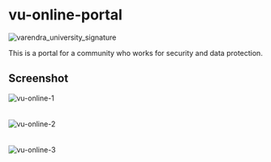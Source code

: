 # vu-online-portal
![varendra_university_signature](https://user-images.githubusercontent.com/62181222/187081216-321f0184-b4dc-4ab8-aaf6-534f16dcbc3f.png)

This is a portal for a community who works for security and data protection.

## Screenshot
![vu-online-1](https://user-images.githubusercontent.com/62181222/170514293-7a62768c-702a-471b-9bb7-6947e6ab7a52.png)  
<br><br>
![vu-online-2](https://user-images.githubusercontent.com/62181222/170513164-f25733b9-a6a9-486a-8258-ac4eb823696a.png)  
<br><br>
![vu-online-3](https://user-images.githubusercontent.com/62181222/170513177-e1c3d0f6-80c7-4479-85e7-2c1d90c95a76.png)  
